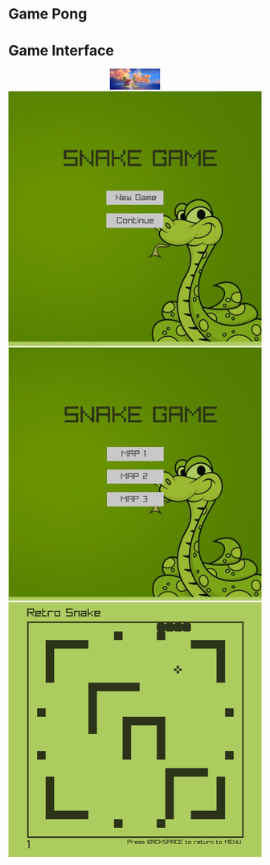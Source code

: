 # Game Pong

# Game Interface

<p align="center">
  <img src="/Logo.jpg" alt="" width="100">
  <img src="./Game_Interface/game_interface1.png" alt="" width="800">
  <img src="./Game_Interface/game_interface2.png" alt="" width="800">
  <img src="./Game_Interface/game_interface3.png" alt="" width="800">
</p>
